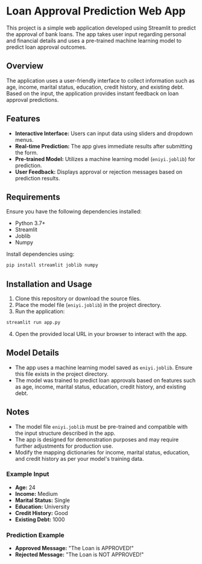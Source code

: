 # Loan Approval Prediction Web App

This project is a simple web application developed using Streamlit to predict the approval of bank loans. The app takes user input regarding personal and financial details and uses a pre-trained machine learning model to predict loan approval outcomes.

## Overview
The application uses a user-friendly interface to collect information such as age, income, marital status, education, credit history, and existing debt. Based on the input, the application provides instant feedback on loan approval predictions.

## Features
- **Interactive Interface:** Users can input data using sliders and dropdown menus.
- **Real-time Prediction:** The app gives immediate results after submitting the form.
- **Pre-trained Model:** Utilizes a machine learning model (`eniyi.joblib`) for prediction.
- **User Feedback:** Displays approval or rejection messages based on prediction results.

## Requirements
Ensure you have the following dependencies installed:

- Python 3.7+
- Streamlit
- Joblib
- Numpy

Install dependencies using:
```bash
pip install streamlit joblib numpy
```

## Installation and Usage
1. Clone this repository or download the source files.
2. Place the model file (`eniyi.joblib`) in the project directory.
3. Run the application:
```bash
streamlit run app.py
```
4. Open the provided local URL in your browser to interact with the app.

## Model Details
- The app uses a machine learning model saved as `eniyi.joblib`. Ensure this file exists in the project directory.
- The model was trained to predict loan approvals based on features such as age, income, marital status, education, credit history, and existing debt.

## Notes
- The model file `eniyi.joblib` must be pre-trained and compatible with the input structure described in the app.
- The app is designed for demonstration purposes and may require further adjustments for production use.
- Modify the mapping dictionaries for income, marital status, education, and credit history as per your model's training data.

### Example Input
- **Age:** 24
- **Income:** Medium
- **Marital Status:** Single
- **Education:** University
- **Credit History:** Good
- **Existing Debt:** 1000

### Prediction Example
- **Approved Message:** "The Loan is APPROVED!"
- **Rejected Message:** "The Loan is NOT APPROVED!"

